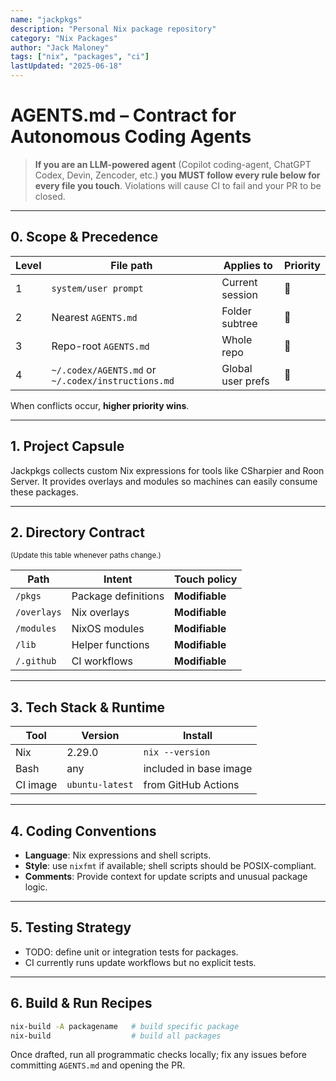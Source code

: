 ```yaml
---
name: "jackpkgs"
description: "Personal Nix package repository"
category: "Nix Packages"
author: "Jack Maloney"
tags: ["nix", "packages", "ci"]
lastUpdated: "2025-06-18"
---
```


# AGENTS.md – Contract for Autonomous Coding Agents

> **If you are an LLM-powered agent** (Copilot coding-agent, ChatGPT Codex, Devin, Zencoder, etc.) **you MUST follow every rule below for every file you touch**. Violations will cause CI to fail and your PR to be closed.

---

## 0. Scope & Precedence
| Level | File path | Applies to | Priority |
|-------|-----------|-----------|----------|
| 1 | `system/user prompt` | Current session | 🥇 |
| 2 | Nearest `AGENTS.md` | Folder subtree | 🥈 |
| 3 | Repo-root `AGENTS.md` | Whole repo | 🥉 |
| 4 | `~/.codex/AGENTS.md` or `~/.codex/instructions.md` | Global user prefs | 🏅 |

When conflicts occur, **higher priority wins**.

---

## 1. Project Capsule
Jackpkgs collects custom Nix expressions for tools like CSharpier and Roon Server.
It provides overlays and modules so machines can easily consume these packages.

---

## 2. Directory Contract
<small>(Update this table whenever paths change.)</small>

| Path | Intent | Touch policy |
|------|--------|--------------|
| `/pkgs` | Package definitions | **Modifiable** |
| `/overlays` | Nix overlays | **Modifiable** |
| `/modules` | NixOS modules | **Modifiable** |
| `/lib` | Helper functions | **Modifiable** |
| `/.github` | CI workflows | **Modifiable** |

---

## 3. Tech Stack & Runtime
| Tool | Version | Install |
|------|---------|---------|
| Nix | 2.29.0 | `nix --version` |
| Bash | any | included in base image |
| CI image | `ubuntu-latest` | from GitHub Actions |

---

## 4. Coding Conventions
* **Language**: Nix expressions and shell scripts.
* **Style**: use `nixfmt` if available; shell scripts should be POSIX-compliant.
* **Comments**: Provide context for update scripts and unusual package logic.

---

## 5. Testing Strategy
* TODO: define unit or integration tests for packages.
* CI currently runs update workflows but no explicit tests.

---

## 6. Build & Run Recipes
```bash
nix-build -A packagename   # build specific package
nix-build                  # build all packages
```

Once drafted, run all programmatic checks locally; fix any issues before
committing `AGENTS.md` and opening the PR.
